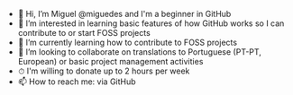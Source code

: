 - 👋 Hi, I’m Miguel @miguedes and I'm a beginner in GitHub
- 👀 I’m interested in learning basic features of how GitHub works so I can contribute to or start FOSS projects
- 🌱 I’m currently learning how to contribute to FOSS projects
- 💞️ I’m looking to collaborate on translations to Portuguese (PT-PT, European) or basic project management activities
- ⏱ I'm willing to donate up to 2 hours per week
- 📫 How to reach me: via GitHub
